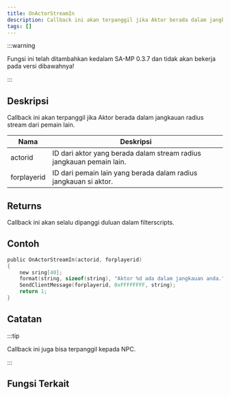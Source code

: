 ```yaml
---
title: OnActorStreamIn
description: Callback ini akan terpanggil jika Aktor berada dalam jangkauan radius stream dari pemain lain
tags: []
---
```


:::warning

Fungsi ini telah ditambahkan kedalam SA-MP 0.3.7 dan tidak akan bekerja pada versi dibawahnya!

:::

## Deskripsi

Callback ini akan terpanggil jika Aktor berada dalam jangkauan radius stream dari pemain lain.

| Nama        | Deskripsi                                                            |
| ----------- | -------------------------------------------------------------------- |
| actorid     | ID dari aktor yang berada dalam stream radius jangkauan pemain lain. |
| forplayerid | ID dari pemain lain yang berada dalam radius jangkauan si aktor.     |

## Returns

Callback ini akan selalu dipanggi duluan dalam filterscripts.

## Contoh

```c
public OnActorStreamIn(actorid, forplayerid)
{
    new sring[40];
    format(string, sizeof(string), "Aktor %d ada dalam jangkauan anda.", actorid);
    SendClientMessage(forplayerid, 0xFFFFFFFF, string);
    return 1;
}
```

## Catatan

:::tip

Callback ini juga bisa terpanggil kepada NPC.

:::

## Fungsi Terkait
